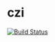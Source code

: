 # czi

[![Build Status](https://github.com/Agapanthus/czi.jl/actions/workflows/CI.yml/badge.svg?branch=main)](https://github.com/Agapanthus/czi.jl/actions/workflows/CI.yml?query=branch%3Amain)
